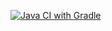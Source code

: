 [![Java CI with Gradle](https://github.com/OlesyaSumatokhina/AutoTestAPIPatterns/actions/workflows/gradle.yml/badge.svg)](https://github.com/OlesyaSumatokhina/AutoTestAPIPatterns/actions/workflows/gradle.yml)